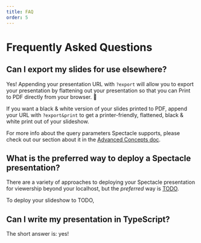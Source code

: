 ```yaml
---
title: FAQ
order: 5
---
```


<a main="frequently-asked-questions"></a>

# Frequently Asked Questions

<a main="faq-1"></a>

## Can I export my slides for use elsewhere?

Yes! Appending your presentation URL with `?export` will allow you to export your presentation by flattening out your presentation so that you can Print to PDF directly from your browser. 🎉

If you want a black & white version of your slides printed to PDF, append your URL with `?export&print` to get a printer-friendly, flattened, black & white print out of your slideshow.

For more info about the query parameters Spectacle supports, please check out our section about it in the [Advanced Concepts doc](./advanced-concepts.md/#query-parameters).

<a main="faq-2"></a>

## What is the preferred way to deploy a Spectacle presentation?

There are a variety of approaches to deploying your Spectacle presentation for viewership beyond your localhost, but the _preferred_ way is [TODO]().

To deploy your slideshow to TODO,

<a main="faq-3"></a>

## Can I write my presentation in TypeScript?

The short answer is: yes!
